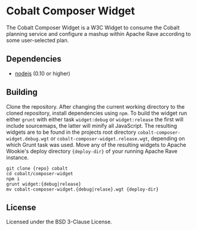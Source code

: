 # Cobalt Composer Widget

The Cobalt Composer Widget is a W3C Widget to consume the Cobalt planning service and configure a mashup within Apache Rave according to some user-selected plan.


## Dependencies

- [nodejs](http://nodejs.org) (0.10 or higher)


## Building

Clone the repository.
After changing the current working directory to the cloned repository, install dependencies using `npm`.
To build the widget run either `grunt` with either task `widget:debug` or `widget:release` the first will include sourcemaps, the latter will minify all JavaScript.
The resulting widgets are to be found in the projects root directory `cobalt-composer-widget.debug.wgt` or `cobalt-composer-widget.release.wgt`, depending on which Grunt task was used.
Move any of the resulting widgets to Apache Wookie's deploy directory `{deploy-dir}` of your running Apache Rave instance.
```
git clone {repo} cobalt
cd cobalt/composer-widget
npm i
grunt widget:{debug|release}
mv cobalt-composer-widget.{debug|relase}.wgt {deploy-dir}
```


## License

Licensed under the BSD 3-Clause License.
